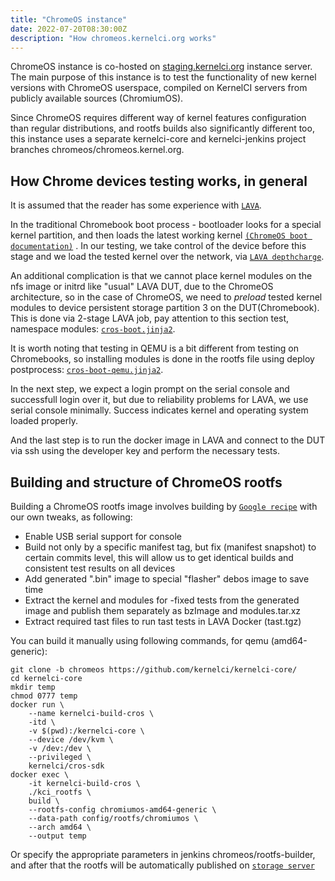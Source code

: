 ```yaml
---
title: "ChromeOS instance"
date: 2022-07-20T08:30:00Z
description: "How chromeos.kernelci.org works"
---
```


ChromeOS instance is co-hosted on [staging.kernelci.org](https://staging.kernelci.org)
instance server.
The main purpose of this instance is to test the functionality of new kernel versions 
with ChromeOS userspace, compiled on KernelCI servers from publicly available sources (ChromiumOS).

Since ChromeOS requires different way of kernel features configuration than regular distributions,
and rootfs builds also significantly different too, this instance uses a separate 
kernelci-core and kernelci-jenkins project branches chromeos/chromeos.kernel.org.

## How Chrome devices testing works, in general

It is assumed that the reader has some experience with [`LAVA`](https://www.lavasoftware.org/index.html).

In the traditional Chromebook boot process - bootloader looks for a 
special kernel partition, and then loads the latest working kernel 
[`(ChromeOS boot documentation)`](https://chromium.googlesource.com/chromiumos/docs/+/HEAD/disk_format.md#Google-ChromeOS-devices) . 
In our testing, we take control of the device before this stage and we 
load the tested kernel over the network, via 
[`LAVA depthcharge`](https://docs.lavasoftware.org/lava/actions-boot.html#depthcharge).

An additional complication is that we cannot place kernel modules on the nfs image 
or initrd like "usual" LAVA DUT, due to the ChromeOS architecture, so in the case of ChromeOS, 
we need to _preload_ tested kernel modules to device persistent storage 
partition 3 on the DUT(Chromebook).
This is done via 2-stage LAVA job, pay attention to this section test, 
namespace modules: [`cros-boot.jinja2`](https://github.com/kernelci/kernelci-core/blob/chromeos/config/lava/chromeos/cros-boot.jinja2).

It is worth noting that testing in QEMU is a bit different from testing 
on Chromebooks, so installing modules is done in the rootfs file using 
deploy postprocess:
[`cros-boot-qemu.jinja2`](https://github.com/kernelci/kernelci-core/blob/chromeos.kernelci.org/config/lava/chromeos/cros-boot-qemu.jinja2).

In the next step, we expect a login prompt on the serial console and
successfull login over it, but due to reliability problems for LAVA, 
we use serial console minimally. Success indicates kernel and operating system loaded
properly.

And the last step is to run the docker image in LAVA and connect to the DUT 
via ssh using the developer key and perform the necessary tests.


## Building and structure of ChromeOS rootfs

Building a ChromeOS rootfs image involves building by [`Google recipe`](https://chromium.googlesource.com/chromiumos/docs/+/main/developer_guide.md#Building-ChromiumOS)
with our own tweaks, as following:
* Enable USB serial support for console
* Build not only by a specific manifest tag, but fix (manifest snapshot)
to certain commits level, this will allow us to get identical builds 
and consistent test results on all devices 
* Add generated ".bin" image to special "flasher" debos image to save
time
* Extract the kernel and modules for -fixed tests from the generated image 
and publish them separately as bzImage and modules.tar.xz
* Extract required tast files to run tast tests in LAVA Docker (tast.tgz)

You can build it manually using following commands, for qemu (amd64-generic):
```
git clone -b chromeos https://github.com/kernelci/kernelci-core/
cd kernelci-core
mkdir temp
chmod 0777 temp
docker run \
    --name kernelci-build-cros \
    -itd \
    -v $(pwd):/kernelci-core \
    --device /dev/kvm \
    -v /dev:/dev \
    --privileged \
    kernelci/cros-sdk
docker exec \
    -it kernelci-build-cros \
    ./kci_rootfs \
    build \
    --rootfs-config chromiumos-amd64-generic \
    --data-path config/rootfs/chromiumos \
    --arch amd64 \
    --output temp
```
Or specify the appropriate parameters in jenkins chromeos/rootfs-builder, 
and after that the rootfs will be automatically published on [`storage server`](https://storage.chromeos.kernelci.org/images/rootfs/chromeos/)
